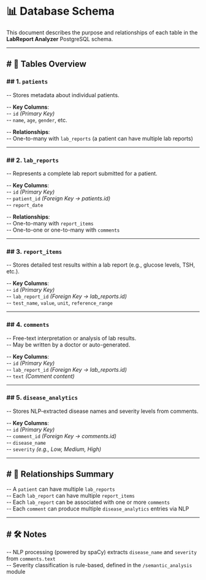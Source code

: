 # 📊 Database Schema

This document describes the purpose and relationships of each table in the **LabReport Analyzer** PostgreSQL schema.

---

## # 🧾 Tables Overview

### ## 1. `patients`
-- Stores metadata about individual patients.

-- **Key Columns**:  
   -- `id` *(Primary Key)*  
   -- `name`, `age`, `gender`, etc.

-- **Relationships**:  
   -- One-to-many with `lab_reports` (a patient can have multiple lab reports)

---

### ## 2. `lab_reports`
-- Represents a complete lab report submitted for a patient.

-- **Key Columns**:  
   -- `id` *(Primary Key)*  
   -- `patient_id` *(Foreign Key → patients.id)*  
   -- `report_date`

-- **Relationships**:  
   -- One-to-many with `report_items`  
   -- One-to-one or one-to-many with `comments`

---

### ## 3. `report_items`
-- Stores detailed test results within a lab report (e.g., glucose levels, TSH, etc.).

-- **Key Columns**:  
   -- `id` *(Primary Key)*  
   -- `lab_report_id` *(Foreign Key → lab_reports.id)*  
   -- `test_name`, `value`, `unit`, `reference_range`

---

### ## 4. `comments`
-- Free-text interpretation or analysis of lab results.  
-- May be written by a doctor or auto-generated.

-- **Key Columns**:  
   -- `id` *(Primary Key)*  
   -- `lab_report_id` *(Foreign Key → lab_reports.id)*  
   -- `text` *(Comment content)*

---

### ## 5. `disease_analytics`
-- Stores NLP-extracted disease names and severity levels from comments.

-- **Key Columns**:  
   -- `id` *(Primary Key)*  
   -- `comment_id` *(Foreign Key → comments.id)*  
   -- `disease_name`  
   -- `severity` *(e.g., Low, Medium, High)*

---

## # 🔗 Relationships Summary

-- A `patient` can have multiple `lab_reports`  
-- Each `lab_report` can have multiple `report_items`  
-- Each `lab_report` can be associated with one or more `comments`  
-- Each `comment` can produce multiple `disease_analytics` entries via NLP  

---

## # 🛠 Notes

-- NLP processing (powered by spaCy) extracts `disease_name` and `severity` from `comments.text`  
-- Severity classification is rule-based, defined in the `/semantic_analysis` module  
